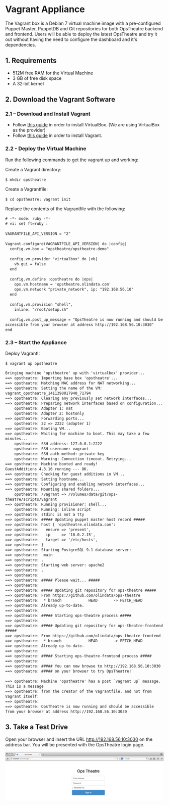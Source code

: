 # Vagrant Appliance #

The Vagrant box is a Debian 7 virtual machine image with a pre-configured Puppet Master, PuppetDB and Git repositories for both OpsTheatre backend and frontend. Users will be able to deploy the latest OpsTheatre and try it out without having the need to configure the dashboard and it's dependencies.

## 1. Requirements

* 512M free RAM for the Virtual Machine
* 3 GB of free disk space
* A 32-bit kernel

## 2. Download the Vagrant Software
### 2.1 – Download and Install Vagrant

* Follow [this guide](https://www.virtualbox.org/wiki/Downloads) in order to install VirtualBox. (We are using VirtualBox as the provider)
* Follow [this guide](http://www.vagrantup.com/downloads.html) in order to install Vagrant.

### 2.2 - Deploy the Virtual Machine

Run the following commands to get the vagrant up and working:

Create a Vagrant directory:

  `$ mkdir opstheatre`

Create a Vagrantfile:

  `$ cd opstheatre; vagrant init`

Replace the contents of the Vagrantfile with the following:

    # -*- mode: ruby -*-
    # vi: set ft=ruby :
    
    VAGRANTFILE_API_VERSION = "2"
    
    Vagrant.configure(VAGRANTFILE_API_VERSION) do |config|
      config.vm.box = "opstheatre/opstheatre-demo"
      
      config.vm.provider "virtualbox" do |vb|
        vb.gui = false
      end
      
      config.vm.define :opstheatre do |ops|
        ops.vm.hostname = 'opstheatre.olindata.com'
        ops.vm.network "private_network", ip: "192.168.56.10"
      end
      
      config.vm.provision "shell",
        inline: "/root/setup.sh"
        
      config.vm.post_up_message = "OpsTheatre is now running and should be accessible from your browser at address http://192.168.56.10:3030"
    end

### 2.3 – Start the Appliance

Deploy Vagrant!:

  `$ vagrant up opstheatre`

    Bringing machine 'opstheatre' up with 'virtualbox' provider...
    ==> opstheatre: Importing base box 'opstheatre'...
    ==> opstheatre: Matching MAC address for NAT networking...
    ==> opstheatre: Setting the name of the VM: vagrant_opstheatre_1411390017940_71794
    ==> opstheatre: Clearing any previously set network interfaces...
    ==> opstheatre: Preparing network interfaces based on configuration...
        opstheatre: Adapter 1: nat
        opstheatre: Adapter 2: hostonly
    ==> opstheatre: Forwarding ports...
        opstheatre: 22 => 2222 (adapter 1)
    ==> opstheatre: Booting VM...
    ==> opstheatre: Waiting for machine to boot. This may take a few minutes...
        opstheatre: SSH address: 127.0.0.1:2222
        opstheatre: SSH username: vagrant
        opstheatre: SSH auth method: private key
        opstheatre: Warning: Connection timeout. Retrying...
    ==> opstheatre: Machine booted and ready!
    GuestAdditions 4.3.16 running --- OK.
    ==> opstheatre: Checking for guest additions in VM...
    ==> opstheatre: Setting hostname...
    ==> opstheatre: Configuring and enabling network interfaces...
    ==> opstheatre: Mounting shared folders...
        opstheatre: /vagrant => /Volumes/data/git/ops-theatre/scripts/vagrant
    ==> opstheatre: Running provisioner: shell...
        opstheatre: Running: inline script
    ==> opstheatre: stdin: is not a tty
    ==> opstheatre: ##### Updating puppet master host record #####
    ==> opstheatre: host { 'opstheatre.olindata.com':
    ==> opstheatre:   ensure => 'present',
    ==> opstheatre:   ip     => '10.0.2.15',
    ==> opstheatre:   target => '/etc/hosts',
    ==> opstheatre: }
    ==> opstheatre: Starting PostgreSQL 9.1 database server:
    ==> opstheatre:  main
    ==> opstheatre: .
    ==> opstheatre: Starting web server: apache2
    ==> opstheatre: .
    ==> opstheatre:
    ==> opstheatre: ##### Please wait... #####
    ==> opstheatre:
    ==> opstheatre: ##### Updating git repository for ops-theatre #####
    ==> opstheatre: From https://github.com/olindata/ops-theatre
    ==> opstheatre:  * branch            HEAD       -> FETCH_HEAD
    ==> opstheatre: Already up-to-date.
    ==> opstheatre:
    ==> opstheatre: ##### Starting ops-theatre process #####
    ==> opstheatre:
    ==> opstheatre: ##### Updating git repository for ops-theatre-frontend #####
    ==> opstheatre: From https://github.com/olindata/ops-theatre-frontend
    ==> opstheatre:  * branch            HEAD       -> FETCH_HEAD
    ==> opstheatre: Already up-to-date.
    ==> opstheatre:
    ==> opstheatre: ##### Starting ops-theatre-frontend process #####
    ==> opstheatre:
    ==> opstheatre: ##### You can now browse to http://192.168.56.10:3030
    ==> opstheatre: ##### on your browser to try OpsTheatre!
    
    ==> opstheatre: Machine 'opstheatre' has a post `vagrant up` message. This is a message
    ==> opstheatre: from the creator of the Vagrantfile, and not from Vagrant itself:
    ==> opstheatre:
    ==> opstheatre: OpsTheatre is now running and should be accessible from your browser at address http://192.168.56.10:3030

## 3. Take a Test Drive

Open your browser and insert the URL http://192.168.56.10:3030 on the address bar. You will be presented with the OpsTheatre login page.

![](images/login-page.png)
